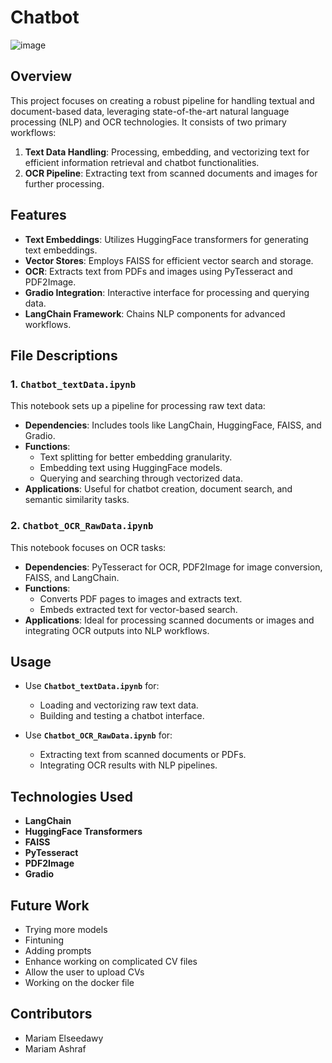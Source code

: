 # Chatbot
![image](https://github.com/user-attachments/assets/3e162716-890f-452b-a7f3-a6ac7010b8fd)

## Overview  
This project focuses on creating a robust pipeline for handling textual and document-based data, leveraging state-of-the-art natural language processing (NLP) and OCR technologies. It consists of two primary workflows:
1. **Text Data Handling**: Processing, embedding, and vectorizing text for efficient information retrieval and chatbot functionalities.
2. **OCR Pipeline**: Extracting text from scanned documents and images for further processing.

## Features  
- **Text Embeddings**: Utilizes HuggingFace transformers for generating text embeddings.
- **Vector Stores**: Employs FAISS for efficient vector search and storage.
- **OCR**: Extracts text from PDFs and images using PyTesseract and PDF2Image.
- **Gradio Integration**: Interactive interface for processing and querying data.
- **LangChain Framework**: Chains NLP components for advanced workflows.

## File Descriptions  

### 1. `Chatbot_textData.ipynb`  
This notebook sets up a pipeline for processing raw text data:  
- **Dependencies**: Includes tools like LangChain, HuggingFace, FAISS, and Gradio.  
- **Functions**: 
  - Text splitting for better embedding granularity.
  - Embedding text using HuggingFace models.
  - Querying and searching through vectorized data.
- **Applications**: Useful for chatbot creation, document search, and semantic similarity tasks.

### 2. `Chatbot_OCR_RawData.ipynb`  
This notebook focuses on OCR tasks:  
- **Dependencies**: PyTesseract for OCR, PDF2Image for image conversion, FAISS, and LangChain.  
- **Functions**: 
  - Converts PDF pages to images and extracts text.
  - Embeds extracted text for vector-based search.
- **Applications**: Ideal for processing scanned documents or images and integrating OCR outputs into NLP workflows.

## Usage  

- Use **`Chatbot_textData.ipynb`** for:  
  - Loading and vectorizing raw text data.  
  - Building and testing a chatbot interface.  

- Use **`Chatbot_OCR_RawData.ipynb`** for:  
  - Extracting text from scanned documents or PDFs.  
  - Integrating OCR results with NLP pipelines.

## Technologies Used  
- **LangChain**  
- **HuggingFace Transformers**  
- **FAISS**  
- **PyTesseract**  
- **PDF2Image**  
- **Gradio**  

## Future Work  
- Trying more models
- Fintuning
- Adding prompts
- Enhance working on complicated CV files
- Allow the user to upload CVs
- Working on the docker file

## Contributors  
- Mariam Elseedawy
- Mariam Ashraf
